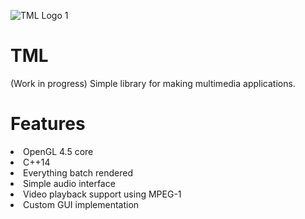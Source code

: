 ![TML Logo 1](https://user-images.githubusercontent.com/86045205/133000137-f816cbbe-f6e2-4598-952c-0958e440dc1d.png)
# TML
(Work in progress) Simple library for making multimedia applications.

<h1>Features</h1>
<li>OpenGL 4.5 core</li>
<li>C++14</li>
<li>Everything batch rendered</li>
<li>Simple audio interface</li>
<li>Video playback support using MPEG-1</li>
<li>Custom GUI implementation</li>